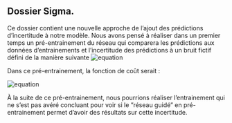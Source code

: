 ## Dossier Sigma.

Ce dossier contient une nouvelle approche de l’ajout des prédictions d’incertitude à notre modèle.
Nous avons pensé à réaliser dans un premier temps un pré-entrainement du réseau qui comparera les prédictions aux données d’entrainements et l’incertitude des prédictions à un bruit fictif défini de la manière suivante 
![equation](https://latex.codecogs.com/svg.image?\sigma_{fictif}&space;=&space;\frac{\mu&space;&plus;&space;\epsilon}{C}&space;\&space;\&space;&space;\epsilon&space;&space;\hookrightarrow&space;N(0,0.2))  

Dans ce pré-entrainement, la fonction de coût serait : 

![equation](https://latex.codecogs.com/svg.image?J(\hat{y}_{ij},&space;\hat{\sigma_{ij}}&space;)&space;=&space;\frac{1}{2N}\sum_{i,&space;j}(y_{ij}-\hat{y}_{ij})^2&space;&plus;&space;(\sigma_{ij}-\hat{\sigma}_{fictif,\&space;ij})^2 )

À la suite de ce pré-entrainement, nous pourrions réaliser l’entrainement qui ne s’est pas avéré concluant pour voir si le ”réseau guidé” en pré-entrainement permet d’avoir des résultats sur cette incertitude. 
